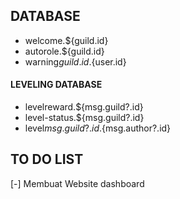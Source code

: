 ## DATABASE
+ welcome.${guild.id}
+ autorole.${guild.id}
+ warning${guild.id}.${user.id}
#### LEVELING DATABASE
- levelreward.${msg.guild?.id}
- level-status.${msg.guild?.id}
- level${msg.guild?.id}.${msg.author?.id}

## TO DO LIST
[-] Membuat Website dashboard